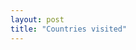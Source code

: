 ```yaml
---
layout: post
title: "Countries visited"
---
```


<html>
<head>
  <!-- Scripts for GeoCharts. Copied from https://developers.google.com/chart/interactive/docs/gallery/geochart -->
  <script type="text/javascript" src="https://www.gstatic.com/charts/loader.js"></script>
  <script type="text/javascript">
    google.charts.load('current', {'packages':['geochart']});
    google.charts.setOnLoadCallback(drawRegionsMap);
    
    function drawRegionsMap() {
      
      var data = google.visualization.arrayToDataTable([
        ['Country'],
        ['India'],
        ['United States'],
        ['Sri Lanka'],
        ['Singapore'],
        ['Malaysia'],
        ['Switzerland'],
        ['Mexico'],
        ['France'],
        ['Italy'],
        ['Spain'],
        ['Iceland'],
        ['Austria'],
        ['Germany'],
        ['Czech Republic'],
        ['Israel'],
        ['United Kingdom'],
        ['Turkey'],
        ['Maldives'],
        ['Portugal'],
      ]);
      
      var options = {
        defaultColor: 'blue',
        domain: 'IN'
      };
      
      var chart = new google.visualization.GeoChart(document.getElementById('regions_div'));
      
      chart.draw(data, options);
    }
  </script>
</head>
<body>
    <div id="regions_div" style="width: 100%;"></div>
</body>
</html>